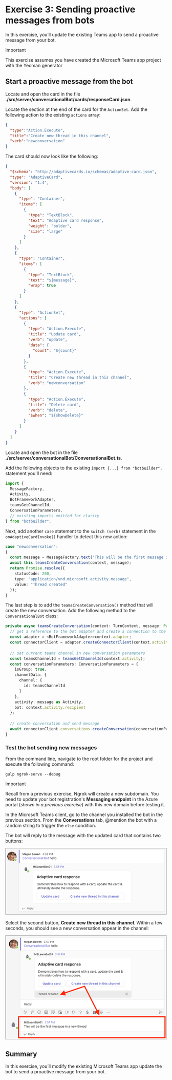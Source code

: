 # Exercise 3: Sending proactive messages from bots

In this exercise, you’ll update the existing Teams app to send a proactive message from your bot.

> [!IMPORTANT]
> This exercise assumes you have created the Microsoft Teams app project with the Yeoman generator

## Start a proactive message from the bot

Locate and open the card in the file **./src/server/conversationalBot/cards/responseCard.json**.

Locate the section at the end of the card for the `ActionSet`. Add the following action to the existing `actions` array:

```json
{
  "type":"Action.Execute",
  "title":"Create new thread in this channel",
  "verb":"newconversation"
}
```

The card should now look like the following:

```json
{
  "$schema": "http://adaptivecards.io/schemas/adaptive-card.json",
  "type": "AdaptiveCard",
  "version": "1.4",
  "body": [
    {
      "type": "Container",
      "items": [
        {
          "type": "TextBlock",
          "text": "Adaptive card response",
          "weight": "bolder",
          "size": "large"
        }
      ]
    },
    {
      "type": "Container",
      "items": [
        {
          "type": "TextBlock",
          "text": "${message}",
          "wrap": true
        }
      ]
    },
    {
      "type": "ActionSet",
      "actions": [
        {
          "type": "Action.Execute",
          "title": "Update card",
          "verb": "update",
          "data": {
            "count": "${count}"
          }
        },
        {
          "type": "Action.Execute",
          "title": "Create new thread in this channel",
          "verb": "newconversation"
        },
        {
          "type": "Action.Execute",
          "title": "Delete card",
          "verb": "delete",
          "$when": "${showDelete}"
        }
      ]
    }
  ]
}
```

Locate and open the bot in the file **./src/server/conversationalBot/ConversationalBot.ts**.

Add the following objects to the existing `import {...} from "botbuilder";` statement you'll need:

```typescript
import {
  MessageFactory,
  Activity,
  BotFrameworkAdapter,
  teamsGetChannelId,
  ConversationParameters,
  // existing imports omitted for clarity
} from "botbuilder";
```

Next, add another `case` statement to the `switch (verb)` statement in the `onAdaptiveCardInvoke()` handler to detect this new action:

```typescript
case "newconversation":
{
  const message = MessageFactory.text("This will be the first message in a new thread");
  await this.teamsCreateConversation(context, message);
  return Promise.resolve({
    statusCode: 200,
    type: "application/vnd.microsoft.activity.message",
    value: "Thread created"
  });
}
```

The last step is to add the `teamsCreateConversation()` method that will create the new conversation. Add the following method to the `ConversationalBot` class:

```typescript
private async teamsCreateConversation(context: TurnContext, message: Partial<Activity>): Promise<void> {
  // get a reference to the bot adapter and create a connection to the Teams API
  const adapter = <BotFrameworkAdapter>context.adapter;
  const connectorClient = adapter.createConnectorClient(context.activity.serviceUrl);

  // set current teams channel in new conversation parameters
  const teamsChannelId = teamsGetChannelId(context.activity);
  const conversationParameters: ConversationParameters = {
    isGroup: true,
    channelData: {
      channel: {
        id: teamsChannelId
      }
    },
    activity: message as Activity,
    bot: context.activity.recipient
  };

  // create conversation and send message
  await connectorClient.conversations.createConversation(conversationParameters);
}
```

### Test the bot sending new messages

From the command line, navigate to the root folder for the project and execute the following command:

```console
gulp ngrok-serve --debug
```

> [!IMPORTANT]
> Recall from a previous exercise, Ngrok will create a new subdomain. You need to update your bot registration's **Messaging endpoint** in the Azure portal (*shown in a previous exercise*) with this new domain before testing it.

In the Microsoft Teams client, go to the channel you installed the bot in the previous section. From the **Conversations** tab, @mention the bot with a random string to trigger the `else` condition.

The bot will reply to the message with the updated card that contains two buttons:

![Screenshot of a message from the bot using cards - initial card display.](../../Linked_Image_Files/4-Teams/conversation-bots/07-test-01.png)

Select the second button, **Create new thread in this channel**. Within a few seconds, you should see a new conversation appear in the channel:

![Screenshot of a message from the bot using cards - updating a card.](../../Linked_Image_Files/4-Teams/conversation-bots/07-test-02.png)

## Summary

In this exercise, you’ll modify the existing Microsoft Teams app update the bot to send a proactive message from your bot.
